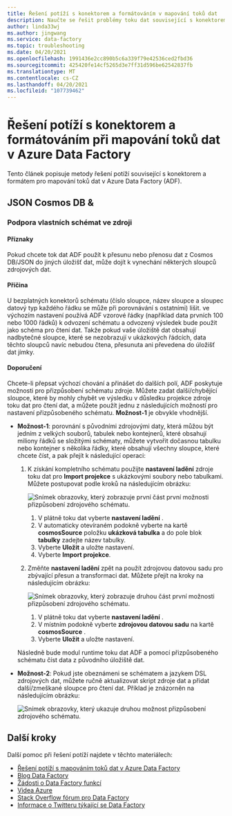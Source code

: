 ```yaml
---
title: Řešení potíží s konektorem a formátováním v mapování toků dat
description: Naučte se řešit problémy toku dat související s konektorem a formátem v Azure Data Factory.
author: linda33wj
ms.author: jingwang
ms.service: data-factory
ms.topic: troubleshooting
ms.date: 04/20/2021
ms.openlocfilehash: 1991436e2cc890b5c6a339f79e42536ced2fbd36
ms.sourcegitcommit: 425420fe14cf5265d3e7ff31d596be62542837fb
ms.translationtype: MT
ms.contentlocale: cs-CZ
ms.lasthandoff: 04/20/2021
ms.locfileid: "107739462"
---
```

# <a name="troubleshoot-connector-and-format-issues-in-mapping-data-flows-in-azure-data-factory"></a>Řešení potíží s konektorem a formátováním při mapování toků dat v Azure Data Factory


Tento článek popisuje metody řešení potíží související s konektorem a formátem pro mapování toků dat v Azure Data Factory (ADF).


## <a name="cosmos-db--json"></a>JSON Cosmos DB &

### <a name="support-customized-schemas-in-the-source"></a>Podpora vlastních schémat ve zdroji

#### <a name="symptoms"></a>Příznaky
Pokud chcete tok dat ADF použít k přesunu nebo přenosu dat z Cosmos DB/JSON do jiných úložišť dat, může dojít k vynechání některých sloupců zdrojových dat. 

#### <a name="cause"></a>Příčina 
U bezplatných konektorů schématu (číslo sloupce, název sloupce a sloupec datový typ každého řádku se může při porovnávání s ostatními) lišit. ve výchozím nastavení používá ADF vzorové řádky (například data prvních 100 nebo 1000 řádků) k odvození schématu a odvozený výsledek bude použit jako schéma pro čtení dat. Takže pokud vaše úložiště dat obsahují nadbytečné sloupce, které se nezobrazují v ukázkových řádcích, data těchto sloupců navíc nebudou čtena, přesunuta ani převedena do úložišť dat jímky.

#### <a name="recommendation"></a>Doporučení
Chcete-li přepsat výchozí chování a přinášet do dalších polí, ADF poskytuje možnosti pro přizpůsobení schématu zdroje. Můžete zadat další/chybějící sloupce, které by mohly chybět ve výsledku v důsledku projekce zdroje toku dat pro čtení dat, a můžete použít jednu z následujících možností pro nastavení přizpůsobeného schématu. **Možnost-1** je obvykle vhodnější.

- **Možnost-1**: porovnání s původními zdrojovými daty, která můžou být jedním z velkých souborů, tabulek nebo kontejnerů, které obsahují miliony řádků se složitými schématy, můžete vytvořit dočasnou tabulku nebo kontejner s několika řádky, které obsahují všechny sloupce, které chcete číst, a pak přejít k následující operaci: 

    1. K získání kompletního schématu použijte **nastavení ladění** zdroje toku dat pro **Import projekce** s ukázkovými soubory nebo tabulkami. Můžete postupovat podle kroků na následujícím obrázku:<br/>

        ![Snímek obrazovky, který zobrazuje první část první možnosti přizpůsobení zdrojového schématu.](./media/data-flow-troubleshoot-connector-format/customize-schema-option-1-1.png)<br/>
         1. V plátně toku dat vyberte **nastavení ladění** .
         1. V automaticky otevíraném podokně vyberte na kartě **cosmosSource** položku **ukázková tabulka** a do pole blok **tabulky** zadejte název tabulky.
         1. Vyberte **Uložit** a uložte nastavení.
         1. Vyberte **Import projekce**.<br/>  
    
    1. Změňte **nastavení ladění** zpět na použít zdrojovou datovou sadu pro zbývající přesun a transformaci dat. Můžete přejít na kroky na následujícím obrázku:<br/>

        ![Snímek obrazovky, který zobrazuje druhou část první možnosti přizpůsobení zdrojového schématu.](./media/data-flow-troubleshoot-connector-format/customize-schema-option-1-2.png) <br/>   
         1. V plátně toku dat vyberte **nastavení ladění** .
         1. V místním podokně vyberte **zdrojovou datovou sadu** na kartě **cosmosSource** .
         1. Vyberte **Uložit** a uložte nastavení.<br/>
    
    Následně bude modul runtime toku dat ADF a pomocí přizpůsobeného schématu číst data z původního úložiště dat. <br/>

- **Možnost-2**: Pokud jste obeznámeni se schématem a jazykem DSL zdrojových dat, můžete ručně aktualizovat skript zdroje dat a přidat další/zmeškané sloupce pro čtení dat. Příklad je znázorněn na následujícím obrázku: 

    ![Snímek obrazovky, který ukazuje druhou možnost přizpůsobení zdrojového schématu.](./media/data-flow-troubleshoot-connector-format/customize-schema-option-2.png)

## <a name="next-steps"></a>Další kroky
Další pomoc při řešení potíží najdete v těchto materiálech:

*  [Řešení potíží s mapováním toků dat v Azure Data Factory](data-flow-troubleshoot-guide.md)
*  [Blog Data Factory](https://azure.microsoft.com/blog/tag/azure-data-factory/)
*  [Žádosti o Data Factory funkcí](https://feedback.azure.com/forums/270578-data-factory)
*  [Videa Azure](https://azure.microsoft.com/resources/videos/index/?sort=newest&services=data-factory)
*  [Stack Overflow fórum pro Data Factory](https://stackoverflow.com/questions/tagged/azure-data-factory)
*  [Informace o Twitteru týkající se Data Factory](https://twitter.com/hashtag/DataFactory)